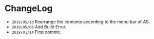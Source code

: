 # ChangeLog

* `2019/05/10` Rearrange the contents according to the menu bar of AS.
* `2019/05/06` Add Build Error.
* `2019/01/14` First commit.
